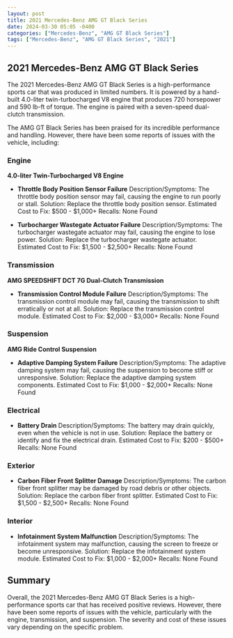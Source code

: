 ```yaml
---
layout: post
title: 2021 Mercedes-Benz AMG GT Black Series
date: 2024-03-30 05:05 -0400
categories: ["Mercedes-Benz", "AMG GT Black Series"]
tags: ["Mercedes-Benz", "AMG GT Black Series", "2021"]
---
```

## 2021 Mercedes-Benz AMG GT Black Series

The 2021 Mercedes-Benz AMG GT Black Series is a high-performance sports car that was produced in limited numbers. It is powered by a hand-built 4.0-liter twin-turbocharged V8 engine that produces 720 horsepower and 590 lb-ft of torque. The engine is paired with a seven-speed dual-clutch transmission.

The AMG GT Black Series has been praised for its incredible performance and handling. However, there have been some reports of issues with the vehicle, including:

### Engine

**4.0-liter Twin-Turbocharged V8 Engine**

* **Throttle Body Position Sensor Failure**
Description/Symptoms: The throttle body position sensor may fail, causing the engine to run poorly or stall.
Solution: Replace the throttle body position sensor.
Estimated Cost to Fix: $500 - $1,000+
Recalls: None Found

* **Turbocharger Wastegate Actuator Failure**
Description/Symptoms: The turbocharger wastegate actuator may fail, causing the engine to lose power.
Solution: Replace the turbocharger wastegate actuator.
Estimated Cost to Fix: $1,500 - $2,500+
Recalls: None Found

### Transmission

**AMG SPEEDSHIFT DCT 7G Dual-Clutch Transmission**

* **Transmission Control Module Failure**
Description/Symptoms: The transmission control module may fail, causing the transmission to shift erratically or not at all.
Solution: Replace the transmission control module.
Estimated Cost to Fix: $2,000 - $3,000+
Recalls: None Found

### Suspension

**AMG Ride Control Suspension**

* **Adaptive Damping System Failure**
Description/Symptoms: The adaptive damping system may fail, causing the suspension to become stiff or unresponsive.
Solution: Replace the adaptive damping system components.
Estimated Cost to Fix: $1,000 - $2,000+
Recalls: None Found

### Electrical

* **Battery Drain**
Description/Symptoms: The battery may drain quickly, even when the vehicle is not in use.
Solution: Replace the battery or identify and fix the electrical drain.
Estimated Cost to Fix: $200 - $500+
Recalls: None Found

### Exterior

* **Carbon Fiber Front Splitter Damage**
Description/Symptoms: The carbon fiber front splitter may be damaged by road debris or other objects.
Solution: Replace the carbon fiber front splitter.
Estimated Cost to Fix: $1,500 - $2,500+
Recalls: None Found

### Interior

* **Infotainment System Malfunction**
Description/Symptoms: The infotainment system may malfunction, causing the screen to freeze or become unresponsive.
Solution: Replace the infotainment system module.
Estimated Cost to Fix: $1,000 - $2,000+
Recalls: None Found

## Summary

Overall, the 2021 Mercedes-Benz AMG GT Black Series is a high-performance sports car that has received positive reviews. However, there have been some reports of issues with the vehicle, particularly with the engine, transmission, and suspension. The severity and cost of these issues vary depending on the specific problem.

